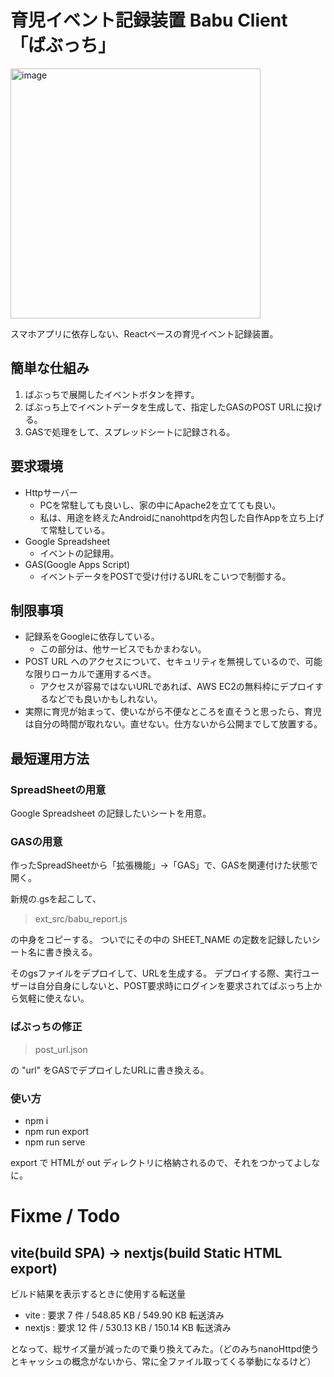 # 育児イベント記録装置 Babu Client 「ばぶっち」

<img width="400" alt="image" src="https://user-images.githubusercontent.com/10129511/163509688-79d3895e-337e-4536-91fe-e006facfadec.png">

スマホアプリに依存しない、Reactベースの育児イベント記録装置。

## 簡単な仕組み

1. ばぶっちで展開したイベントボタンを押す。
2. ばぶっち上でイベントデータを生成して、指定したGASのPOST URLに投げる。
3. GASで処理をして、スプレッドシートに記録される。

## 要求環境

- Httpサーバー
    - PCを常駐しても良いし、家の中にApache2を立てても良い。
    - 私は、用途を終えたAndroidにnanohttpdを内包した自作Appを立ち上げて常駐している。
- Google Spreadsheet
    - イベントの記録用。
- GAS(Google Apps Script)
    - イベントデータをPOSTで受け付けるURLをこいつで制御する。

## 制限事項

- 記録系をGoogleに依存している。
    - この部分は、他サービスでもかまわない。
- POST URL へのアクセスについて、セキュリティを無視しているので、可能な限りローカルで運用するべき。
    - アクセスが容易ではないURLであれば、AWS EC2の無料枠にデプロイするなどでも良いかもしれない。
- 実際に育児が始まって、使いながら不便なところを直そうと思ったら、育児は自分の時間が取れない。直せない。仕方ないから公開までして放置する。

## 最短運用方法

### SpreadSheetの用意

Google Spreadsheet の記録したいシートを用意。

### GASの用意

作ったSpreadSheetから「拡張機能」→「GAS」で、GASを関連付けた状態で開く。

新規の.gsを起こして、

> ext_src/babu_report.js

の中身をコピーする。 ついでにその中の SHEET_NAME の定数を記録したいシート名に書き換える。

そのgsファイルをデプロイして、URLを生成する。 デプロイする際、実行ユーザーは自分自身にしないと、POST要求時にログインを要求されてばぶっち上から気軽に使えない。

### ばぶっちの修正

> post_url.json

の "url" をGASでデプロイしたURLに書き換える。

### 使い方

- npm i
- npm run export
- npm run serve

export で HTMLが out ディレクトリに格納されるので、それをつかってよしなに。

# Fixme / Todo

## vite(build SPA) -> nextjs(build Static HTML export)

ビルド結果を表示するときに使用する転送量
- vite : 要求 7 件 / 548.85 KB / 549.90 KB 転送済み
- nextjs : 要求 12 件 / 530.13 KB / 150.14 KB 転送済み

となって、総サイズ量が減ったので乗り換えてみた。（どのみちnanoHttpd使うとキャッシュの概念がないから、常に全ファイル取ってくる挙動になるけど）
